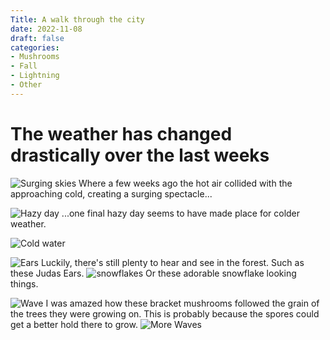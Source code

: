 ```yaml
---
Title: A walk through the city
date: 2022-11-08
draft: false
categories:
- Mushrooms
- Fall
- Lightning
- Other
---
```

# The weather has changed drastically over the last weeks

![Surging skies](/images/Experiment-7.jpg)
Where a few weeks ago the hot air collided with the approaching cold, creating a surging spectacle...

![Hazy day](/images/Experiment-16.jpg)
...one final hazy day seems to have made place for colder weather.

![Cold water](/images/Experiment-34.jpg)

![Ears](/images/Experiment-48.jpg "the trees have ears")
Luckily, there's still plenty to hear and see in the forest. Such as these Judas Ears.
![snowflakes](/images/Experiment-52.jpg)
Or these adorable snowflake looking things.

![Wave](/images/Experiment-62.jpg)
I was amazed how these bracket mushrooms followed the grain of the trees they were growing on. This is probably because the spores could get a better hold there to grow.
![More Waves](/images/Experiment-65.jpg)



